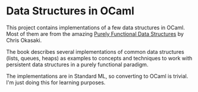 # Data Structures in OCaml

This project contains implementations of a few data structures in OCaml. Most of them are from the amazing [Purely Functional Data Structures](https://www.amazon.com/Purely-Functional-Structures-Chris-Okasaki/dp/0521663504) by Chris Okasaki. 

The book describes several implementations of common data structures (lists, queues, heaps) as examples to concepts and techniques to work with persistent data structures in a purely functional paradigm.

The implementations are in Standard ML, so converting to OCaml is trivial. I'm just doing this for learning purposes.
